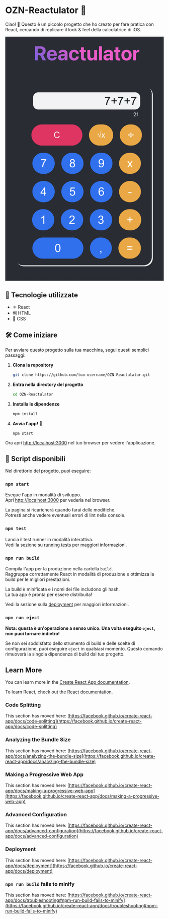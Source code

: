 # OZN-Reactulator 🧮

Ciao! 👋 Questo è un piccolo progetto che ho creato per fare pratica con React, cercando di replicare il look & feel della calcolatrice di iOS.

![Screenshot della calcolatrice](./public/preview_OZN-Reactulator.png)

## 🚀 Tecnologie utilizzate

*   ⚛️ React
*   뼈 HTML
*   💅 CSS

## 🛠️ Come iniziare

Per avviare questo progetto sulla tua macchina, segui questi semplici passaggi:

1.  **Clona la repository**
    ```sh
    git clone https://github.com/tuo-username/OZN-Reactulator.git
    ```
2.  **Entra nella directory del progetto**
    ```sh
    cd OZN-Reactulator
    ```
3.  **Installa le dipendenze**
    ```sh
    npm install
    ```
4.  **Avvia l'app!** 🚀
    ```sh
    npm start
    ```

Ora apri [http://localhost:3000](http://localhost:3000) nel tuo browser per vedere l'applicazione.

## 📜 Script disponibili

Nel direttorio del progetto, puoi eseguire:

### `npm start`

Esegue l'app in modalità di sviluppo.\
Apri [http://localhost:3000](http://localhost:3000) per vederla nel browser.

La pagina si ricaricherà quando farai delle modifiche.\
Potresti anche vedere eventuali errori di lint nella console.

### `npm test`

Lancia il test runner in modalità interattiva.\
Vedi la sezione su [running tests](https://facebook.github.io/create-react-app/docs/running-tests) per maggiori informazioni.

### `npm run build`

Compila l'app per la produzione nella cartella `build`.\
Raggruppa correttamente React in modalità di produzione e ottimizza la build per le migliori prestazioni.

La build è minificata e i nomi dei file includono gli hash.\
La tua app è pronta per essere distribuita!

Vedi la sezione sulla [deployment](https://facebook.github.io/create-react-app/docs/deployment) per maggiori informazioni.

### `npm run eject`

**Nota: questa è un'operazione a senso unico. Una volta eseguito `eject`, non puoi tornare indietro!**

Se non sei soddisfatto dello strumento di build e delle scelte di configurazione, puoi eseguire `eject` in qualsiasi momento. Questo comando rimuoverà la singola dipendenza di build dal tuo progetto.

## Learn More

You can learn more in the [Create React App documentation](https://facebook.github.io/create-react-app/docs/getting-started).

To learn React, check out the [React documentation](https://reactjs.org/).

### Code Splitting

This section has moved here: [https://facebook.github.io/create-react-app/docs/code-splitting](https://facebook.github.io/create-react-app/docs/code-splitting)

### Analyzing the Bundle Size

This section has moved here: [https://facebook.github.io/create-react-app/docs/analyzing-the-bundle-size](https://facebook.github.io/create-react-app/docs/analyzing-the-bundle-size)

### Making a Progressive Web App

This section has moved here: [https://facebook.github.io/create-react-app/docs/making-a-progressive-web-app](https://facebook.github.io/create-react-app/docs/making-a-progressive-web-app)

### Advanced Configuration

This section has moved here: [https://facebook.github.io/create-react-app/docs/advanced-configuration](https://facebook.github.io/create-react-app/docs/advanced-configuration)

### Deployment

This section has moved here: [https://facebook.github.io/create-react-app/docs/deployment](https://facebook.github.io/create-react-app/docs/deployment)

### `npm run build` fails to minify

This section has moved here: [https://facebook.github.io/create-react-app/docs/troubleshooting#npm-run-build-fails-to-minify](https://facebook.github.io/create-react-app/docs/troubleshooting#npm-run-build-fails-to-minify)
